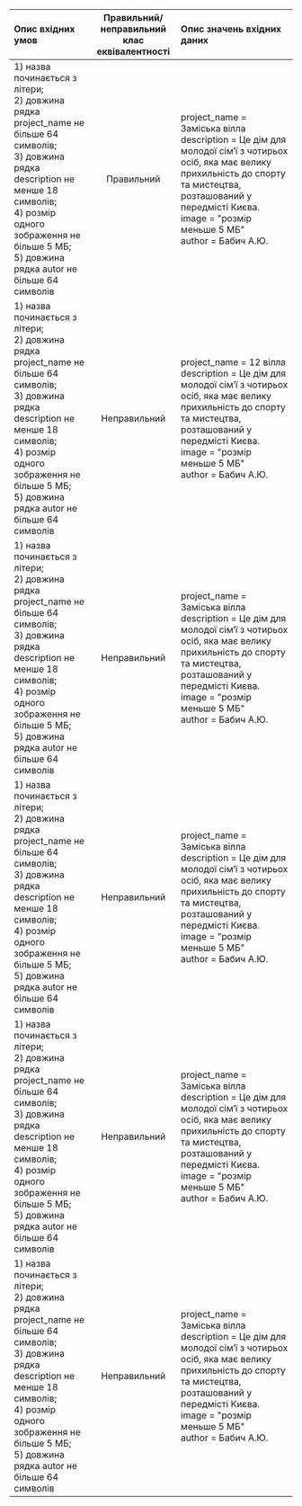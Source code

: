 |Опис вхідних умов|Правильний/неправильний <br> клас еквівалентності|Опис значень вхідних даних|
|:-|:-:|:-|
|1) назва починається з літери; <br>2) довжина рядка project_name не більше 64 символів; <br>3) довжина рядка description не менше 18 символів; <br> 4) розмір одного зображення не більше 5 МБ; <br> 5) довжина рядка autor не більше 64 символів|Правильний|project_name = Заміська вілла <br> description = Це дім для молодої сім’ї з чотирьох осіб, яка має велику прихильність до спорту та мистецтва, розташований у передмісті Києва.<br> image = "розмір меньше 5 МБ" <br> author = Бабич А.Ю.|
|1) назва починається з літери; <br>2) довжина рядка project_name не більше 64 символів; <br>3) довжина рядка description не менше 18 символів; <br> 4) розмір одного зображення не більше 5 МБ; <br> 5) довжина рядка autor не більше 64 символів|Неправильний|project_name = 12 вілла <br> description = Це дім для молодої сім’ї з чотирьох осіб, яка має велику прихильність до спорту та мистецтва, розташований у передмісті Києва.<br> image = "розмір меньше 5 МБ" <br> author = Бабич А.Ю.|
|1) назва починається з літери; <br>2) довжина рядка project_name не більше 64 символів; <br>3) довжина рядка description не менше 18 символів; <br> 4) розмір одного зображення не більше 5 МБ; <br> 5) довжина рядка autor не більше 64 символів|Неправильний|project_name = Заміська вілла <br> description = Це дім для молодої сім’ї з чотирьох осіб, яка має велику прихильність до спорту та мистецтва, розташований у передмісті Києва.<br> image = "розмір меньше 5 МБ" <br> author = Бабич А.Ю.|
|1) назва починається з літери; <br>2) довжина рядка project_name не більше 64 символів; <br>3) довжина рядка description не менше 18 символів; <br> 4) розмір одного зображення не більше 5 МБ; <br> 5) довжина рядка autor не більше 64 символів|Неправильний|project_name = Заміська вілла <br> description = Це дім для молодої сім’ї з чотирьох осіб, яка має велику прихильність до спорту та мистецтва, розташований у передмісті Києва.<br> image = "розмір меньше 5 МБ" <br> author = Бабич А.Ю.|
|1) назва починається з літери; <br>2) довжина рядка project_name не більше 64 символів; <br>3) довжина рядка description не менше 18 символів; <br> 4) розмір одного зображення не більше 5 МБ; <br> 5) довжина рядка autor не більше 64 символів|Неправильний|project_name = Заміська вілла <br> description = Це дім для молодої сім’ї з чотирьох осіб, яка має велику прихильність до спорту та мистецтва, розташований у передмісті Києва.<br> image = "розмір меньше 5 МБ" <br> author = Бабич А.Ю.|
|1) назва починається з літери; <br>2) довжина рядка project_name не більше 64 символів; <br>3) довжина рядка description не менше 18 символів; <br> 4) розмір одного зображення не більше 5 МБ; <br> 5) довжина рядка autor не більше 64 символів|Неправильний|project_name = Заміська вілла <br> description = Це дім для молодої сім’ї з чотирьох осіб, яка має велику прихильність до спорту та мистецтва, розташований у передмісті Києва.<br> image = "розмір меньше 5 МБ" <br> author = Бабич А.Ю.|
